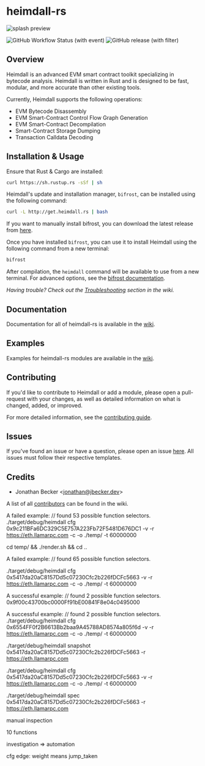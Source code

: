 # heimdall-rs

![splash preview](./preview.png?raw=true)

![GitHub Workflow Status (with event)](https://img.shields.io/github/actions/workflow/status/jon-becker/heimdall-rs/tests.yml?label=Unit%20Tests)
![GitHub release (with filter)](https://img.shields.io/github/v/release/jon-becker/heimdall-rs?color=success&label=Latest%20Version)


## Overview

Heimdall is an advanced EVM smart contract toolkit specializing in bytecode analysis. Heimdall is written in Rust and is designed to be fast, modular, and more accurate than other existing tools.

Currently, Heimdall supports the following operations:
 * EVM Bytecode Disassembly
 * EVM Smart-Contract Control Flow Graph Generation
 * EVM Smart-Contract Decompilation
 * Smart-Contract Storage Dumping
 * Transaction Calldata Decoding

## Installation & Usage

Ensure that Rust & Cargo are installed:

```bash
curl https://sh.rustup.rs -sSf | sh
```

Heimdall's update and installation manager, `bifrost`, can be installed using the following command:

```bash
curl -L http://get.heimdall.rs | bash
```

If you want to manually install bifrost, you can download the latest release from [here](./bifrost/bifrost).

Once you have installed `bifrost`, you can use it to install Heimdall using the following command from a new terminal:

```bash
bifrost
```

After compilation, the `heimdall` command will be available to use from a new terminal. For advanced options, see the [bifrost documentation](https://jbecker.dev/r/heimdall-rs/wiki/installation).

_Having trouble? Check out the [Troubleshooting](https://jbecker.dev/r/heimdall-rs/wiki/troubleshooting) section in the wiki._

## Documentation

Documentation for all of heimdall-rs is available in the [wiki](https://jbecker.dev/r/heimdall-rs/wiki).

## Examples

Examples for heimdall-rs modules are available in the [wiki](https://jbecker.dev/r/heimdall-rs/wiki/examples).

## Contributing

If you'd like to contribute to Heimdall or add a module, please open a pull-request with your changes, as well as detailed information on what is changed, added, or improved.

For more detailed information, see the [contributing guide](https://jbecker.dev/r/heimdall-rs/wiki/contributing).

## Issues

If you've found an issue or have a question, please open an issue [here](https://jbecker.dev/r/heimdall-rs/issues). All issues must follow their respective templates.

## Credits

- Jonathan Becker \<<jonathan@jbecker.dev>>

A list of all [contributors](https://jbecker.dev/r/heimdall-rs/wiki/contributors) can be found in the wiki.







A failed example:
// found 53 possible function selectors.
./target/debug/heimdall cfg 0x9c211BFa6DC329C5E757A223Fb72F5481D676DC1 -v -r https://eth.llamarpc.com -c -o ./temp/ -t 60000000 

cd temp/ && ./render.sh && cd ..


A failed example:
// found 65 possible function selectors.

./target/debug/heimdall cfg 0x5417da20aC8157Dd5c07230Cfc2b226fDCFc5663 -v -r https://eth.llamarpc.com -c -o ./temp/ -t 60000000


A successful example:
// found 2 possible function selectors.
0x9f00c43700bc0000Ff91bE00841F8e04c0495000


A successful example:
// found 2 possible function selectors.
./target/debug/heimdall cfg 0x6554FF0f2B6613Bb2baa9A45788AD8574a805f6d -v -r https://eth.llamarpc.com -c -o ./temp/ -t 60000000





./target/debug/heimdall snapshot 0x5417da20aC8157Dd5c07230Cfc2b226fDCFc5663 -r https://eth.llamarpc.com


./target/debug/heimdall cfg 0x5417da20aC8157Dd5c07230Cfc2b226fDCFc5663 -v -r https://eth.llamarpc.com -c -o ./temp/ -t 60000000


./target/debug/heimdall spec 0x5417da20aC8157Dd5c07230Cfc2b226fDCFc5663 -r https://eth.llamarpc.com



manual inspection 

10 functions 

investigation => automation



cfg edge: weight means jump_taken